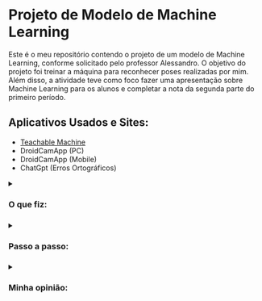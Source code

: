 # Projeto de Modelo de Machine Learning

Este é o meu repositório contendo o projeto de um modelo de Machine Learning, conforme solicitado pelo professor Alessandro. O objetivo do projeto foi treinar a máquina para reconhecer poses realizadas por mim. Além disso, a atividade teve como foco fazer uma apresentação sobre Machine Learning para os alunos e completar a nota da segunda parte do primeiro período.

## Aplicativos Usados e Sites:

- [Teachable Machine](https://teachablemachine.withgoogle.com/)
- DroidCamApp (PC)
- DroidCamApp (Mobile)
- ChatGpt (Erros Ortográficos)

<details>
    <summary><h3>O que fiz:<h3></summary>

Organizei o projeto em duas pastas:
1. **Poses Usadas de Referência:** Esta pasta contém todas as imagens que utilizei e tirei para o projeto.
2. **Projeto e Modelo:** Nesta pasta, está presente o modelo do projeto em formato zip, bem como um arquivo que pode ser utilizado no Teachable Machine para abrir o projeto completo. Além disso, incluí um arquivo separado com o link para visualizar o projeto em um arquivo Word, que pode ser encontrado pesquisando no Google.

</details>

<details>
    <summary><h3>Passo a passo:<h3></summary>

1. Inicialmente, assisti a um vídeo no YouTube para ter uma base. Em seguida, escolhi cinco poses populares e amplamente conhecidas:
- Zumbi: joguei a cabeça para frente e balancei o pescoço.
- 4: fiz um "4" com as pernas, enquanto os braços ficavam a 180 graus e a cabeça no ângulo de 90 graus.
- Robot: reproduzi a primeira imagem do site [aqui](https://shorturl.at/ckLOS).
- Rock: me inclinei um pouco para frente, virei para o lado e fingi estar tocando guitarra.
- Dab.

2. Em seguida, treinei o modelo com 100 épocas/generações para aumentar a precisão. Não alterei as outras duas configurações padrão fornecidas pelo site. Após aproximadamente 12 minutos, obtive o resultado final do projeto.

</details>

<details>
    <summary><h3>Minha opinião:<h3></summary>

Considero o projeto divertido, apesar de ter enfrentado algumas dificuldades relacionadas à impossibilidade de atualizar a página (dar F5) no site. No geral, minha experiência foi positiva.

</details>
